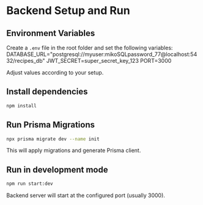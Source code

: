 # Backend Setup and Run

## Environment Variables

Create a `.env` file in the root folder and set the following variables:
DATABASE_URL="postgresql://myuser:mikoSQLpassword_77@localhost:5432/recipes_db"
JWT_SECRET=super_secret_key_123
PORT=3000

Adjust values according to your setup.

## Install dependencies

```bash
npm install
```

## Run Prisma Migrations

```bash
npx prisma migrate dev --name init
```

This will apply migrations and generate Prisma client.

## Run in development mode

```bash
npm run start:dev
```

Backend server will start at the configured port (usually 3000).
